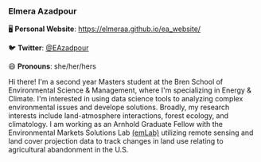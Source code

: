 ### Elmera Azadpour

🖥  **Personal Website**: https://elmeraa.github.io/ea_website/

🐦  **Twitter**: [@EAzadpour](https://twitter.com/EAzadpour)

😄  **Pronouns**: she/her/hers

Hi there! I'm a second year Masters student at the Bren School of Environmental Science & Management, where I'm specializing in Energy & Climate. I'm interested in using data science tools to analyzing complex environmental issues and develope solutions. Broadly, my research interests include land-atmosphere interactions, forest ecology, and climatology. I am working as an Arnhold Graduate Fellow with the Environmental Markets Solutions Lab [(emLab)](https://emlab.ucsb.edu/about/our-team/elmera-azadpour) utilizing remote sensing and land cover projection data to track changes in land use relating to agricultural abandonment in the U.S. 


<!--
**elmeraa/elmeraa** is a ✨ _special_ ✨ repository because its `README.md` (this file) appears on your GitHub profile.

Here are some ideas to get you started:

- 🔭 I’m currently working on ...
- 🌱 I’m currently learning ...
- 👯 I’m looking to collaborate on ...
- 🤔 I’m looking for help with ...
- 💬 Ask me about ...
- 📫 How to reach me: ...
- 😄 Pronouns: ...
- ⚡ Fun fact: ...
-->
